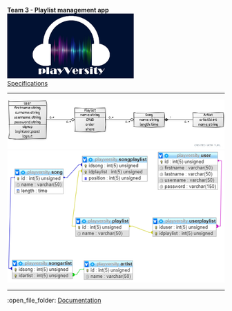 <b>Team 3 - Playlist management app</b><br>
<img src="https://raw.githubusercontent.com/gdincu/PlayVersity/master/playversity_0.png" height=150 alt="logo"/>
<br>
<u>Specifications</u>
<hr>
<img src="https://raw.githubusercontent.com/gdincu/PlayVersity/master/UML.jpg" alt="logo"/>
<br>
<img src="https://raw.githubusercontent.com/gdincu/PlayVersity/develop/PROIECT/db_setup/DB_diagram.png" alt="logo"/>
<hr>
:open_file_folder:
<a href="https://docs.google.com/spreadsheets/d/1VoY-ixu3C8k4NtN4fINdcPukMO2cb_bo1cVkpJVwev8/edit#gid=1594870474">
  Documentation </a>
